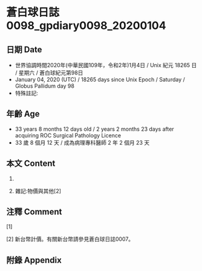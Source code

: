 # 蒼白球日誌0098_gpdiary0098_20200104 #

## 日期 Date ##

* 世界協調時間2020年(中華民國109年，令和2年)1月4日 / Unix 紀元 18265 日 / 星期六 / 蒼白球紀元第98日
* January 04, 2020 (UTC) / 18265 days since Unix Epoch / Saturday / Globus Pallidum day 98
* 特殊註記:

## 年齡 Age ##

* 33 years 8 months 12 days old / 2 years 2 months 23 days after acquiring ROC Surgical Pathology Licence
* 33 歲 8 個月 12 天 / 成為病理專科醫師 2 年 2 個月 23 天

## 本文 Content ##

1. 

    
2. 雜記:物價與其他[2]

    

## 注釋 Comment ##

[1] 


[2] 新台幣計價。有關新台幣請參見蒼白球日誌0007。



## 附錄 Appendix ##

